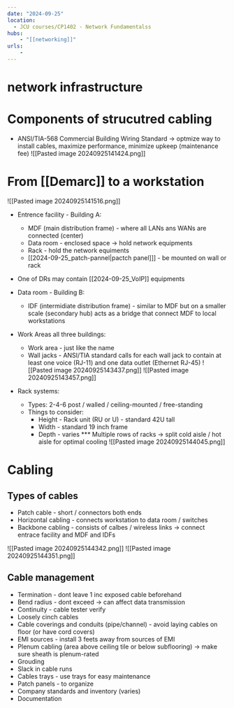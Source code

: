 ```yaml
---
date: "2024-09-25"
location: 
  - JCU courses/CP1402 - Network Fundamentalss
hubs: 
    - "[[networking]]"
urls:
    - 
---
```


# network infrastructure

# Components of strucutred cabling
+ ANSI/TIA-568 Commercial Building Wiring Standard
-> optmize way to install cables, maximize performance, minimize upkeep (maintenance fee)
![[Pasted image 20240925141424.png]]

# From [[Demarc]] to a workstation
![[Pasted image 20240925141516.png]]
+ Entrence facility - Building A:
    + MDF (main distribution frame) - where all LANs ans WANs are connected (center)
    + Data room - enclosed space -> hold network equipments
    + Rack - hold the network equiments
    + [[2024-09-25_patch-pannel|pactch panel]]] - be mounted on wall or rack

+ One of DRs may contain [[2024-09-25_VoIP]] equipments

+ Data room - Building B:
    + IDF (intermidiate distribution frame) - similar to MDF but on a smaller scale (secondary hub)
    acts as a bridge that connect MDF to local workstations

+ Work Areas all three buildings:
    + Work area - just like the name
    + Wall jacks - ANSI/TIA standard calls for each wall jack to contain at least one voice (RJ-11) and one data outlet (Ethernet RJ-45)
![[Pasted image 20240925143437.png]]
![[Pasted image 20240925143457.png]]

+ Rack systems:
    + Types: 2-4-6 post / walled / ceiling-mounted / free-standing
    + Things to consider:
        + Height - Rack unit (RU or U) - standard 42U tall
        + Width - standard 19 inch frame
        + Depth - varies
    *** Multiple rows of racks -> split cold aisle / hot aisle for optimal cooling
![[Pasted image 20240925144045.png]]

# Cabling
## Types of cables
+ Patch cable - short / connectors both ends
+ Horizontal cabling - connects workstation to data room / switches
+ Backbone cabling - consists of calbes / wireless links -> connect entrace facility and MDF and IDFs

![[Pasted image 20240925144342.png]]
![[Pasted image 20240925144351.png]]

## Cable management
+ Termination - dont leave 1 inc exposed cable beforehand
+ Bend radius - dont exceed -> can affect data transmission
+ Continuity - cable tester verify
+ Loosely cinch cables
+ Cable coverings and conduits (pipe/channel) - avoid laying cables on floor (or have cord covers)
+ EMI sources - install 3 feets away from sources of EMI
+ Plenum cabling (area above ceiling tile or below subflooring) -> make sure sheath is plenum-rated
+ Grouding
+ Slack in cable runs 
+ Cables trays - use trays for easy maintenance
+ Patch panels - to organize
+ Company standards and inventory (varies)
+ Documentation
